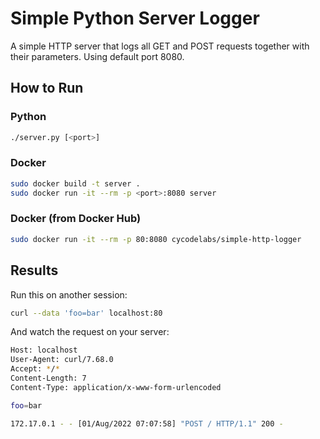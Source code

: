 # Simple Python Server Logger

A simple HTTP server that logs all GET and POST requests together with their parameters.
Using default port 8080.

## How to Run

### Python

```bash
./server.py [<port>]
```

### Docker

```bash
sudo docker build -t server .
sudo docker run -it --rm -p <port>:8080 server
```

### Docker (from Docker Hub)

```bash
sudo docker run -it --rm -p 80:8080 cycodelabs/simple-http-logger
```

## Results

Run this on another session:

```bash
curl --data 'foo=bar' localhost:80
```

And watch the request on your server:

```bash
Host: localhost
User-Agent: curl/7.68.0
Accept: */*
Content-Length: 7
Content-Type: application/x-www-form-urlencoded

foo=bar

172.17.0.1 - - [01/Aug/2022 07:07:58] "POST / HTTP/1.1" 200 -
```

